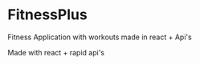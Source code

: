 # FitnessPlus
Fitness Application with workouts made in react + Api's

Made with react + rapid api's
